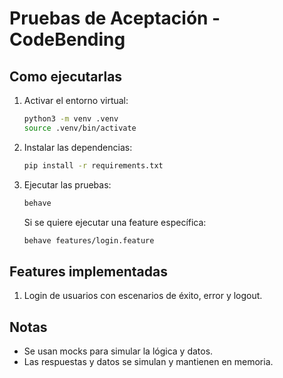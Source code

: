 # Pruebas de Aceptación - CodeBending

## Como ejecutarlas

1. Activar el entorno virtual:
   ```bash
   python3 -m venv .venv
   source .venv/bin/activate
   ```

2. Instalar las dependencias:
   ```bash
   pip install -r requirements.txt
   ```

3. Ejecutar las pruebas:
   ```bash
   behave
   ```

   Si se quiere ejecutar una feature específica:
   ```bash
   behave features/login.feature
   ```


## Features implementadas

1. Login de usuarios con escenarios de éxito, error y logout.

## Notas

- Se usan mocks para simular la lógica y datos.
- Las respuestas y datos se simulan y mantienen en memoria.